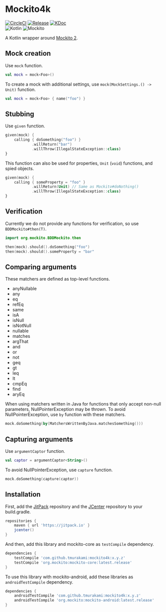 # Mockito4k

[![CircleCI](https://circleci.com/gh/tmurakami/mockito4k.svg?style=shield)](https://circleci.com/gh/tmurakami/mockito4k)
[![Release](https://jitpack.io/v/tmurakami/mockito4k.svg)](https://jitpack.io/#tmurakami/mockito4k)
[![KDoc](https://img.shields.io/badge/KDoc-0.7.3-brightgreen.svg)](https://jitpack.io/com/github/tmurakami/mockito4k/0.7.3/javadoc/mockito4k/com.github.tmurakami.mockito4k/)<br>
![Kotlin](https://img.shields.io/badge/Kotlin-1.0.7%2B-blue.svg)
![Mockito](https://img.shields.io/badge/Mockito-2.7%2B-blue.svg)

A Kotlin wrapper around [Mockito 2](http://site.mockito.org/).

## Mock creation

Use `mock` function.
```kotlin
val mock = mock<Foo>()
```

To create a mock with additional settings, use `mock(MockSettings.() -> Unit)` function.
```kotlin
val mock = mock<Foo> { name("foo") }
```

## Stubbing

Use `given` function.
```kotlin
given(mock) {
    calling { doSomething("foo") }
            .willReturn("bar")
            .willThrow(IllegalStateException::class)
}
```

This function can also be used for properties, `Unit` (`void`) functions, and spied objects.
```kotlin
given(mock) {
    calling { someProperty = "foo" }
            .willReturn(Unit) // Same as Mockito#doNothing()
            .willThrow(IllegalStateException::class)
}
```

## Verification

Currently we do not provide any functions for verification, so use `BDDMockito#then(T)`.
```kotlin
import org.mockito.BDDMockito.then

then(mock).should().doSomething("foo")
then(mock).should().someProperty = "bar"
```

## Comparing arguments

These matchers are defined as top-level functions.
- anyNullable
- any
- eq
- refEq
- same
- isA
- isNull
- isNotNull
- nullable
- matches
- argThat
- and
- or
- not
- geq
- gt
- leq
- lt
- cmpEq
- find
- aryEq

When using matchers written in Java for functions that only accept non-null parameters, NullPointerException may be thrown.
To avoid NullPointerException, use `by` function with these matchers.
```kotlin
mock.doSomething(by(MatchersWrittenByJava.matchesSomething()))
```

## Capturing arguments

Use `argumentCaptor` function.
```kotlin
val captor = argumentCaptor<String>()
```

To avoid NullPointerException, use `capture` function.
```kotlin
mock.doSomething(capture(captor))
```

## Installation

First, add the [JitPack](https://jitpack.io/) repository and the [JCenter](https://bintray.com/bintray/jcenter) repository to your build.gradle.
```groovy
repositories {
    maven { url 'https://jitpack.io' }
    jcenter()
}
```

And then, add this library and mockito-core as `testCompile` dependency.
```groovy
dependencies {
    testCompile 'com.github.tmurakami:mockito4k:x.y.z'
    testCompile 'org.mockito:mockito-core:latest.release'
}
```

To use this library with mockito-android, add these libraries as `androidTestCompile` dependency.
```groovy
dependencies {
    androidTestCompile 'com.github.tmurakami:mockito4k:x.y.z'
    androidTestCompile 'org.mockito:mockito-android:latest.release'
}
```
